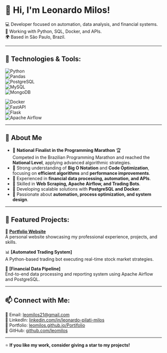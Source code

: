 # 👋 Hi, I'm Leonardo Milos!

💻 Developer focused on automation, data analysis, and financial systems.  
🚀 Working with Python, SQL, Docker, and APIs.  
🌍 Based in São Paulo, Brazil.  

---

## 🚀 Technologies & Tools:
![Python](https://img.shields.io/badge/Python-3776AB?style=for-the-badge&logo=python&logoColor=white)  
![Pandas](https://img.shields.io/badge/Pandas-150458?style=for-the-badge&logo=pandas&logoColor=white)  
![PostgreSQL](https://img.shields.io/badge/PostgreSQL-336791?style=for-the-badge&logo=postgresql&logoColor=white)  
![MySQL](https://img.shields.io/badge/MySQL-4479A1?style=for-the-badge&logo=mysql&logoColor=white)  
![MongoDB](https://img.shields.io/badge/MongoDB-47A248?style=for-the-badge&logo=mongodb&logoColor=white)  

![Docker](https://img.shields.io/badge/Docker-2496ED?style=for-the-badge&logo=docker&logoColor=white)  
![FastAPI](https://img.shields.io/badge/FastAPI-009688?style=for-the-badge&logo=fastapi&logoColor=white)  
![Flask](https://img.shields.io/badge/Flask-000000?style=for-the-badge&logo=flask&logoColor=white)  
![Apache Airflow](https://img.shields.io/badge/Apache%20Airflow-017CEE?style=for-the-badge&logo=apacheairflow&logoColor=white)  


---

## 📌 About Me
- 🔹 **National Finalist in the Programming Marathon** 🏆  
  Competed in the Brazilian Programming Marathon and reached the **National Level**, applying advanced algorithmic strategies.  
- 🔹 Strong understanding of **Big O Notation** and **Code Optimization**, focusing on **efficient algorithms** and **performance improvements**.  
- 🔹 Experienced in **financial data processing, automation, and APIs**.  
- 🔹 Skilled in **Web Scraping, Apache Airflow, and Trading Bots**.  
- 🔹 Developing scalable solutions with **PostgreSQL and Docker**.  
- 🔹 Passionate about **automation, process optimization, and system design**.  

---

## 📂 Featured Projects:
🚀 **[Portfolio Website](https://leomilos.github.io/Portifolio/)**  
A personal website showcasing my professional experience, projects, and skills.  

📊 **[Automated Trading System]**  
A Python-based trading bot executing real-time stock market strategies.  

🔗 **[Financial Data Pipeline]**  
End-to-end data processing and reporting system using Apache Airflow and PostgreSQL.  

---

## 📫 Connect with Me:
📧 Email: [leomilos21@gmail.com](mailto:leomilos21@gmail.com)  
💼 LinkedIn: [linkedin.com/in/leonardo-pilati-milos](https://www.linkedin.com/in/leonardo-pilati-milos-6a13b322b/)  
📂 Portfolio: [leomilos.github.io/Portifolio](https://leomilos.github.io/Portifolio/)  
🐙 GitHub: [github.com/leomilos](https://github.com/leomilos)  

---

⭐ **If you like my work, consider giving a star to my projects!**  
